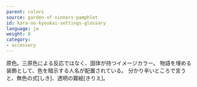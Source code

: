 ```yaml
---
parent: colors
source: garden-of-sinners-pamphlet
id: kara-no-kyoukai-settings-glossary
language: ja
weight: 8
category:
- accessory
---
```


原色。三原色による反応ではなく、固体が持つイメージカラー。
物語を埋める装飾として、色を暗示する人名が配置されている。
分かり辛いところで言うと、無色の式[しき]、透明の霧絵[きりえ]。
